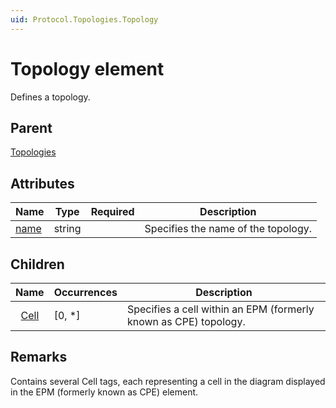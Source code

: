 ```yaml
---
uid: Protocol.Topologies.Topology
---
```


# Topology element

Defines a topology.

## Parent

[Topologies](xref:Protocol.Topologies)

## Attributes

|Name|Type|Required|Description|
|--- |--- |--- |--- |
|[name](xref:Protocol.Topologies.Topology-name)|string||Specifies the name of the topology.|

## Children

|Name|Occurrences|Description|
|--- |--- |--- |
|&nbsp;&nbsp;[Cell](xref:Protocol.Topologies.Topology.Cell)|[0, *]|Specifies a cell within an EPM (formerly known as CPE) topology.|

## Remarks

Contains several Cell tags, each representing a cell in the diagram displayed in the EPM (formerly known as CPE) element.
